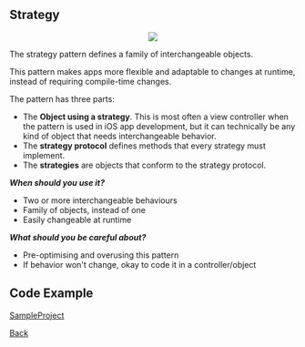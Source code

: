 ##  Strategy

<p align="center">
  <image src="images/strategy.png"></image>
</p>



The strategy pattern defines a family of interchangeable objects.

This pattern makes apps more flexible and adaptable to changes at runtime, instead of requiring compile-time changes.

The pattern has three parts:

- The <b>Object using a strategy</b>. This is most often a view controller when the pattern is used in iOS app development, but it can technically be any kind of object that needs interchangeable behavior.
- The <b>strategy protocol</b> defines methods that every strategy must implement.
- The <b>strategies</b> are objects that conform to the strategy protocol.

***When should you use it?***

- Two or more interchangeable behaviours
- Family of objects, instead of one
- Easily changeable at runtime

***What should you be careful about?***

- Pre-optimising and overusing this pattern
- If behavior won't change, okay to code it in a controller/object

## Code Example
[SampleProject]

[SampleProject]: ../samples/Strategy-pattern/ "SampleProject"






[Back]

[Back]: ../README.md "Back"
